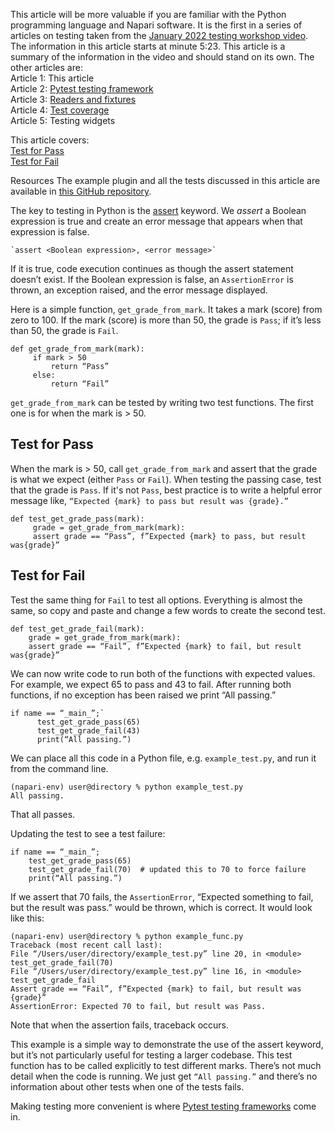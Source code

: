 This article will be more valuable if you are familiar with the Python programming language and Napari software. It is the first in a series of articles on testing taken from the [January 2022 testing workshop video](https://drive.google.com/file/d/1DaMrRz-rLRQ6-_y0J8O3GRpVPCn0rgYs/view). The information in this article starts at minute 5:23. This article is a summary of the information in the video and should stand on its own. The other articles are:  
Article 1: This article  
Article 2: [Pytest testing framework](./Pytest-testing-frameworks)  
Article 3: [Readers and fixtures](./Readers-and-fixtures)  
Article 4: [Test coverage](./Test-Coverage)  
Article 5: Testing widgets  
  
This article covers:  
[Test for Pass](#test-for-pass)  
[Test for Fail](#test-for-fail)  

Resources
The example plugin and all the tests discussed in this article are available in [this GitHub repository](https://github.com/DragaDoncila/plugin-tests).
  
The key to testing in Python is the [assert](https://docs.google.com/presentation/d/1RFja0o6cZ8lAalAve8heuJ-Lrb4nOSUnfdpOSEhqqNo/edit#slide=id.g107356847e4_0_22) keyword. We *assert* a Boolean expression is true and create an error message that appears when that expression is false. 
    
    `assert <Boolean expression>, <error message>`  
    
If it is true, code execution continues as though the assert statement doesn’t exist. If the Boolean expression is false, an `AssertionError` is thrown, an exception raised, and the error message displayed. 
  
Here is a simple function, `get_grade_from_mark`. It takes a mark (score) from zero to 100. If the mark (score) is more than 50, the grade is `Pass`; if it’s less than 50, the grade is `Fail`.  

    def get_grade_from_mark(mark):  
         if mark > 50  
             return “Pass”  
         else:   
             return “Fail”  

`get_grade_from_mark` can be tested by writing two test functions. The first one is for when the mark is > 50.   
  
  
## Test for Pass
When the mark is > 50, call `get_grade_from_mark` and assert that the grade is what we expect (either `Pass` or `Fail`). When testing the passing case, test that the grade is `Pass`. If it's not `Pass`, best practice is to write a helpful error message like, `“Expected {mark} to pass but result was {grade}.”` 

    def test_get_grade_pass(mark):  
         grade = get_grade_from_mark(mark):  
         assert grade == “Pass”, f”Expected {mark} to pass, but result was{grade}”  
  
## Test for Fail  
Test the same thing for `Fail` to test all options. Everything is almost the same, so copy and paste and change a few words to create the second test.  
  
    def test_get_grade_fail(mark):  
        grade = get_grade_from_mark(mark):  
        assert grade == “Fail”, f”Expected {mark} to fail, but result was{grade}”  
  
We can now write code to run both of the functions with expected values. For example, we expect 65 to pass and 43 to fail. After running both functions, if no exception has been raised we print “All passing.”  
  
    if name == “_main_”;`  
          test_get_grade_pass(65)  
          test_get_grade_fail(43)  
          print(“All passing.”)  

We can place all this code in a Python file, e.g. `example_test.py`, and run it from the command line. 
  
    (napari-env) user@directory % python example_test.py  
    All passing. 

That all passes. 

Updating the test to see a test failure:  

    if name == “_main_”;  
        test_get_grade_pass(65)  
        test_get_grade_fail(70)  # updated this to 70 to force failure  
        print(“All passing.”)  

If we assert that 70 fails, the `AssertionError`, “Expected something to fail, but the result was pass.” would be thrown, which is correct. It would look like this:  

    (napari-env) user@directory % python example_func.py  
    Traceback (most recent call last):  
    File “/Users/user/directory/example_test.py” line 20, in <module> test_get_grade_fail(70)  
    File “/Users/user/directory/example_test.py” line 16, in <module> test_get_grade_fail  
    Assert grade == “Fail”, f”Expected {mark} to fail, but result was {grade}”  
    AssertionError: Expected 70 to fail, but result was Pass.   

Note that when the assertion fails, traceback occurs. 

This example is a simple way to demonstrate the use of the assert keyword, but it’s not particularly useful for testing a larger codebase. This test function has to be called explicitly to test different marks. There’s not much detail when the code is running. We just get `“All passing.”` and there’s no information about other tests when one of the tests fails.  
  
Making testing more convenient is where [Pytest testing frameworks](./Pytest-testing-frameworks) come in.  